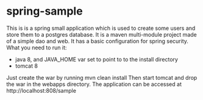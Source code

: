 spring-sample
=============

This is is a spring small application which is used to create some users and store them to a postgres database.
It is a maven multi-module project made of a simple dao and web.
It has a basic configuration for spring security.
What you need to run it:
- java 8, and JAVA_HOME var set to point to to the install directory
- tomcat 8

Just create the war by running
mvn clean install 
Then start tomcat and drop the war in the webapps directory.
The application can be accessed at http://localhost:808/sample
